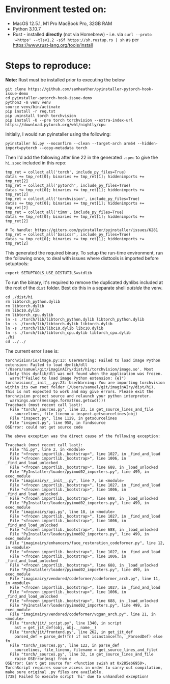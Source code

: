 # Environment tested on:
 * MacOS 12.5.1, M1 Pro MacBook Pro, 32GB RAM
 * Python 3.10.7
 * Rust - installed **directly** (not via Homebrew) - i.e. via `curl --proto '=https' --tlsv1.2 -sSf https://sh.rustup.rs | sh` as per https://www.rust-lang.org/tools/install

# Steps to reproduce:

**Note:** Rust must be installed prior to executing the below

```
git clone https://github.com/samheather/pyinstaller-pytorch-hook-issue-demo
cd pyinstaller-pytorch-hook-issue-demo
python3 -m venv venv
source venv/bin/activate
pip install -r req.txt
pip uninstall torch torchvision
pip install -U --pre torch torchvision --extra-index-url https://download.pytorch.org/whl/nightly/cpu
```

Initially, I would run pyinstaller using the following:

```
pyinstaller hi.py --noconfirm --clean --target-arch arm64 --hidden-import=pytorch --copy-metadata torch
```

Then I'd add the following after line 22 in the generated `.spec` to give the `hi.spec` included in this repo:
```
tmp_ret = collect_all('torch', include_py_files=True)
datas += tmp_ret[0]; binaries += tmp_ret[1]; hiddenimports += tmp_ret[2]
tmp_ret = collect_all('pytorch', include_py_files=True)
datas += tmp_ret[0]; binaries += tmp_ret[1]; hiddenimports += tmp_ret[2]
tmp_ret = collect_all('torchvision', include_py_files=True)
datas += tmp_ret[0]; binaries += tmp_ret[1]; hiddenimports += tmp_ret[2]
tmp_ret = collect_all('timm', include_py_files=True)
datas += tmp_ret[0]; binaries += tmp_ret[1]; hiddenimports += tmp_ret[2]

# To handle: https://giters.com/pyinstaller/pyinstaller/issues/6281
tmp_ret = collect_all('basicsr', include_py_files=True)
datas += tmp_ret[0]; binaries += tmp_ret[1]; hiddenimports += tmp_ret[2]
```

This generated the required binary. To setup the run-time environment, run the following once, to deal with issues where disttools is imported before setuptools:
```
export SETUPTOOLS_USE_DISTUTILS=stdlib
```

To run the binary, it's required to remove the duplicated dynlibs included at the root of the `dist` folder. Best do this in a separate shell _outside_ the venv.

```
cd ./dist/hi
rm libtorch_python.dylib
rm libtorch.dylib
rm libc10.dylib
rm libtorch_cpu.dylib
ln -s ./torch/lib/libtorch_python.dylib libtorch_python.dylib
ln -s ./torch/lib/libtorch.dylib libtorch.dylib
ln -s ./torch/lib/libc10.dylib libc10.dylib
ln -s ./torch/lib/libtorch_cpu.dylib libtorch_cpu.dylib
./hi
cd ../../
```

The current error I see is:
```
torchvision/io/image.py:13: UserWarning: Failed to load image Python extension: Failed to load dynlib/dll '/Users/samuel/git/imaginAIry/dist/hi/torchvision/image.so'. Most likely this dynlib/dll was not found when the application was frozen.
  warn(f"Failed to load image Python extension: {e}")
torchvision/__init__.py:23: UserWarning: You are importing torchvision within its own root folder (/Users/samuel/git/imaginAIry/dist/hi). This is not expected to work and may give errors. Please exit the torchvision project source and relaunch your python interpreter.
  warnings.warn(message.format(os.getcwd()))
Traceback (most recent call last):
  File "torch/_sources.py", line 23, in get_source_lines_and_file
    sourcelines, file_lineno = inspect.getsourcelines(obj)
  File "inspect.py", line 1129, in getsourcelines
  File "inspect.py", line 958, in findsource
OSError: could not get source code

The above exception was the direct cause of the following exception:

Traceback (most recent call last):
  File "hi.py", line 2, in <module>
  File "<frozen importlib._bootstrap>", line 1027, in _find_and_load
  File "<frozen importlib._bootstrap>", line 1006, in _find_and_load_unlocked
  File "<frozen importlib._bootstrap>", line 688, in _load_unlocked
  File "PyInstaller/loader/pyimod02_importers.py", line 499, in exec_module
  File "imaginairy/__init__.py", line 7, in <module>
  File "<frozen importlib._bootstrap>", line 1027, in _find_and_load
  File "<frozen importlib._bootstrap>", line 1006, in _find_and_load_unlocked
  File "<frozen importlib._bootstrap>", line 688, in _load_unlocked
  File "PyInstaller/loader/pyimod02_importers.py", line 499, in exec_module
  File "imaginairy/api.py", line 18, in <module>
  File "<frozen importlib._bootstrap>", line 1027, in _find_and_load
  File "<frozen importlib._bootstrap>", line 1006, in _find_and_load_unlocked
  File "<frozen importlib._bootstrap>", line 688, in _load_unlocked
  File "PyInstaller/loader/pyimod02_importers.py", line 499, in exec_module
  File "imaginairy/enhancers/face_restoration_codeformer.py", line 12, in <module>
  File "<frozen importlib._bootstrap>", line 1027, in _find_and_load
  File "<frozen importlib._bootstrap>", line 1006, in _find_and_load_unlocked
  File "<frozen importlib._bootstrap>", line 688, in _load_unlocked
  File "PyInstaller/loader/pyimod02_importers.py", line 499, in exec_module
  File "imaginairy/vendored/codeformer/codeformer_arch.py", line 11, in <module>
  File "<frozen importlib._bootstrap>", line 1027, in _find_and_load
  File "<frozen importlib._bootstrap>", line 1006, in _find_and_load_unlocked
  File "<frozen importlib._bootstrap>", line 688, in _load_unlocked
  File "PyInstaller/loader/pyimod02_importers.py", line 499, in exec_module
  File "imaginairy/vendored/codeformer/vqgan_arch.py", line 21, in <module>
  File "torch/jit/_script.py", line 1340, in script
    ast = get_jit_def(obj, obj.__name__)
  File "torch/jit/frontend.py", line 262, in get_jit_def
    parsed_def = parse_def(fn) if not isinstance(fn, _ParsedDef) else fn
  File "torch/_sources.py", line 122, in parse_def
    sourcelines, file_lineno, filename = get_source_lines_and_file(
  File "torch/_sources.py", line 32, in get_source_lines_and_file
    raise OSError(msg) from e
OSError: Can't get source for <function swish at 0x285eb6950>. TorchScript requires source access in order to carry out compilation, make sure original .py files are available.
[738] Failed to execute script 'hi' due to unhandled exception!
```
